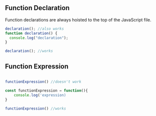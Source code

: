 ## Function Declaration

Function declarations are always hoisted to the top of the JavaScript file.

```js
declaration(); //also works
function declaration() {
  console.log("declaration");
}

declaration(); //works
```

## Function Expression

```js

functionExpression() //doesn't work

const functionExpression = function(){
    console.log('expression)
}

functionExpression() //works

```
